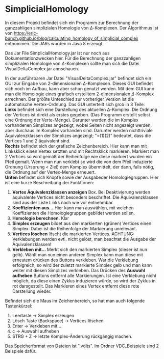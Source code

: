 # SimplicialHomology

In diesem Projekt befindet sich ein Programm zur Berechnung der ganzzahligen simplizialen Homologie von $\Delta$-Komplexen. Der Algorithmus ist von https://eric-bunch.github.io/blog/calculating_homology_of_simplicial_complex entnommen. Die JARs wurden in Java 8 erzeugt.

Das Jar File SimplicialHomology.jar ist nur noch aus Dokumentationzwecken hier. Für die Berechnung der ganzzahligen simplizialen Homologie von $\Delta$-Komplexen sollte man sich die Datei VisualDeltaComplex.jar annschauen. <br>

In der ausführbaren Jar Datei "VisualDeltaComplex.jar" befindet sich ein GUI zur Eingabe von 2-dimensionalen $\Delta$-Komplexen. Dieses GUI befindet sich noch im Aufbau, kann aber schon genutzt werden. Mit dem GUI kann man die Homologie eines grafisch erstelltem 2-dimensionalen $\Delta$-Komplex errechnen. Der größte Unteschied zur vorheriger Version ist die automatische Vertex-Ordnung.
Das GUI unterteilt sich grob in 3 Teile:<br>
**Links**  befindet sich eine Darstellung des aktuellen $\Delta$-Komplex. Die Ordnung der Vertices ist direkt als erstes gegeben. (Das Programm erstellt selbst eine Ordnung der Verte-Menge). Darunter werden die im Komplex vorhandenen Simplizes angezeigt, wobei Seiten nicht angezeigt werden, aber durchaus im Komplex vorhanden sind. Darunter werden nichttriviale Äquivalenzklassen der Simplizes angezeigt; "=(1)(2)" bedeutet, dass die Vertices 1 und 2 äquivalent sind.<br>
**Rechts** befindet sich der grafische Zeichenbereich. Hier kann man mit Linksklick einen Vertex setzten und mit Rechtsklick markieren. Markiert man 2 Vertices so wird gemäß der Reihenfolge wie diese markiert wurden ein Pfeil gemalt. Wenn man nun verklebt so wird die von dem Pfeil induzierte Ordnung (Ursprung < Ziel) dem Komplex übermittelt, der dann, falls nötig, die Ordnung auf der Vertex-Menge erneuert. <br>
**Unten** befindet sich Knöpfe sowie der Ausgabeder Homologiegruppen. Hier ist eine kurze Beschreibung der Funktionen: <br>
1. **Vertex Äquivalenzklassen anzeigen** Box. Bei Deaktivierung werden äquivalente Vertices nicht besonders beschriftet. Die Äquivalenzklassen sind aus der Liste Links nach wie vor entnehmbar.
2. **Koeffizienten aus...**.Hier kann man auswählen, mit welchen Koeffizienten die Homologiegruppen gebildet werden sollen.
3. **Homologie berechnen**. Klar
4. **Simplex erzeugen** bildet aus den markierten (grünen) Vertices einen Simplex. Dabei ist die Reihenfolge der Markierung unrelevant.
5. **Vertices löschen** löscht die markierten Vertices. ACHTUNG: Verklebungen werden evtl. nicht gelöst, man beachtet die Ausgabe der Äquivalenzklassen!
6. **Verkleben mit...** Merkt sich den markierten Simplex (dieser ist nun gelb). Wählt man nun einen anderen Simplex kann man diese mit erneutem drücken des Buttons verkleben. War die Verklebung erfolgreich, so wird der zuletzt markierte Simplex gelb und man kann weiter mit diesen Simplizes verkleben. Das Drücken des **Auswahl aufheben** Buttons entfernt alle Markierungen. Ist eine Verklebung nicht möglich, da diese einen Zyklus induzieren würde, so wird der Zyklus in rot darsgestellt. Das Markieren eines Vertex entfernt diese rote Darstellung wieder.

Befindet sich die Maus im Zeichenbereich, so hat man auch folgende Tastenkürzel:
1. Leertaste -> Simplex erzeugen
2. Lösch Taste (Backspace) -> Vertices löschen
3. Enter -> Verkleben mit...
4. c -> Auswahl aufheben
5. STRG + Z -> letzte Komplex-Änderung rückgängig machen.

Das Speicherformat von Dateien ist ".vdlts". Im Ordner VDC_Beispiele sind 2 Beispiele dafür.
